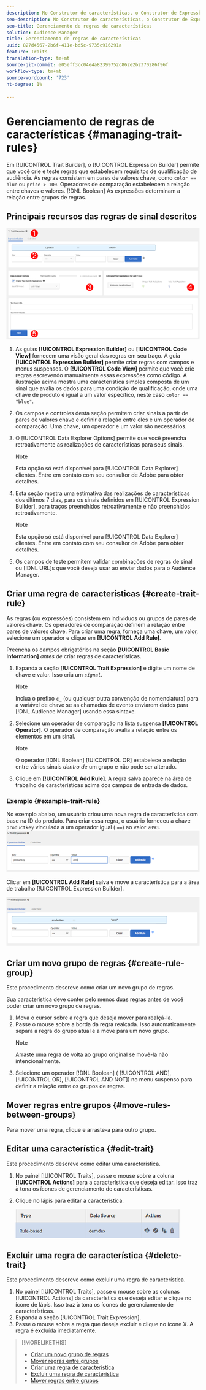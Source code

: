 ```yaml
---
description: No Construtor de características, o Construtor de Expressões permite criar e testar regras que estabelecem requisitos de qualificação de audiências. As regras consistem em pares de valores chave, como "color == blue" ou "price > 100". Operadores de comparação estabelecem a relação entre chaves e valores. Expressões booleanas determinam a relação entre grupos de regras.
seo-description: No Construtor de características, o Construtor de Expressões permite criar e testar regras que estabelecem requisitos de qualificação de audiências. As regras consistem em pares de valores chave, como "color == blue" ou "price > 100". Operadores de comparação estabelecem a relação entre chaves e valores. Expressões booleanas determinam a relação entre grupos de regras.
seo-title: Gerenciamento de regras de características
solution: Audience Manager
title: Gerenciamento de regras de características
uuid: 827d4567-2b6f-411e-bd5c-9735c916291a
feature: Traits
translation-type: tm+mt
source-git-commit: e05eff3cc04e4a82399752c862e2b2370286f96f
workflow-type: tm+mt
source-wordcount: '723'
ht-degree: 1%

---
```



# Gerenciamento de regras de características {#managing-trait-rules}

Em [!UICONTROL Trait Builder], o [!UICONTROL Expression Builder] permite que você crie e teste regras que estabelecem requisitos de qualificação de audiência. As regras consistem em pares de valores chave, como `color == blue` ou `price > 100`. Operadores de comparação estabelecem a relação entre chaves e valores. [!DNL Boolean] As expressões determinam a relação entre grupos de regras.

<!-- c_tb_rules.xml -->

## Principais recursos das regras de sinal descritos

![](assets/manage-trait-rules.png)

1. As guias **[!UICONTROL Expression Builder]** ou **[!UICONTROL Code View]** fornecem uma visão geral das regras em seu traço. A guia **[!UICONTROL Expression Builder]** permite criar regras com campos e menus suspensos. O **[!UICONTROL Code View]** permite que você crie regras escrevendo manualmente essas expressões como código. A ilustração acima mostra uma característica simples composta de um sinal que avalia os dados para uma condição de qualificação, onde uma chave de produto é igual a um valor específico, neste caso `color == "blue"`.

1. Os campos e controles desta seção permitem criar sinais a partir de pares de valores chave e definir a relação entre eles e um operador de comparação. Uma chave, um operador e um valor são necessários.
1. O [!UICONTROL Data Explorer Options] permite que você preencha retroativamente as realizações de características para seus sinais.
   >[!NOTE]
   >
   >Esta opção só está disponível para [!UICONTROL Data Explorer] clientes. Entre em contato com seu consultor de Adobe para obter detalhes.
1. Esta seção mostra uma estimativa das realizações de características dos últimos 7 dias, para os sinais definidos em [!UICONTROL Expression Builder], para traços preenchidos retroativamente e não preenchidos retroativamente.
   >[!NOTE]
   >
   >Esta opção só está disponível para [!UICONTROL Data Explorer] clientes. Entre em contato com seu consultor de Adobe para obter detalhes.
1. Os campos de teste permitem validar combinações de regras de sinal ou [!DNL URL]s que você deseja usar ao enviar dados para o Audience Manager.

## Criar uma regra de características {#create-trait-rule}

As regras (ou expressões) consistem em indivíduos ou grupos de pares de valores chave. Os operadores de comparação definem a relação entre pares de valores chave. Para criar uma regra, forneça uma chave, um valor, selecione um operador e clique em **[!UICONTROL Add Rule]**.

<!-- t_tb_create_rules.xml -->

Preencha os campos obrigatórios na seção **[!UICONTROL Basic Information]** *antes de* criar regras de características.

1. Expanda a seção **[!UICONTROL Trait Expression]** e digite um nome de chave e valor. Isso cria um *`signal`*.
   >[!NOTE]
   >
   >Inclua o prefixo `c_` (ou qualquer outra convenção de nomenclatura) para a variável de chave se as chamadas de evento enviarem dados para [!DNL Audience Manager] usando essa sintaxe.
1. Selecione um operador de comparação [](../../features/traits/trait-comparison-operators.md) na lista suspensa **[!UICONTROL Operator]**. O operador de comparação avalia a relação entre os elementos em um sinal.
   >[!NOTE]
   >
   >O operador [!DNL Boolean] [!UICONTROL OR] estabelece a relação entre vários sinais *dentro de* um grupo e não pode ser alterado.
1. Clique em **[!UICONTROL Add Rule]**. A regra salva aparece na área de trabalho de características acima dos campos de entrada de dados.

### Exemplo {#example-trait-rule}

No exemplo abaixo, um usuário criou uma nova regra de característica com base na ID do produto. Para criar essa regra, o usuário forneceu a chave `productkey` vinculada a um operador igual ( `==`) ao valor `2093`.
![](assets/tb_sample_rule1.png)

Clicar em **[!UICONTROL Add Rule]** salva e move a característica para a área de trabalho [!UICONTROL Expression Builder].

![](assets/tb_sample_rule2.png)

## Criar um novo grupo de regras {#create-rule-group}

Este procedimento descreve como criar um novo grupo de regras.

<!-- t_tb_new_rule_group.xml -->

Sua característica deve conter pelo menos duas regras antes de você poder criar um novo grupo de regras.

1. Mova o cursor sobre a regra que deseja mover para realçá-la.
1. Passe o mouse sobre a borda da regra realçada.
Isso automaticamente separa a regra do grupo atual e a move para um novo grupo.
   >[!NOTE]
   >
   >Arraste uma regra de volta ao grupo original se movê-la não intencionalmente.
1. Selecione um operador [!DNL Boolean] ( [!UICONTROL AND], [!UICONTROL OR], [!UICONTROL AND NOT]) no menu suspenso para definir a relação entre os grupos de regras.

## Mover regras entre grupos {#move-rules-between-groups}

Para mover uma regra, clique e arraste-a para outro grupo.

## Editar uma característica {#edit-trait}

Este procedimento descreve como editar uma característica.

<!-- t_tb_edit.xml -->

1. No painel [!UICONTROL Traits], passe o mouse sobre a coluna **[!UICONTROL Actions]** para a característica que deseja editar. Isso traz à tona os ícones de gerenciamento de características.
1. Clique no lápis para editar a característica.

   ![](assets/tb_edit_trait.png)

## Excluir uma regra de característica {#delete-trait}

Este procedimento descreve como excluir uma regra de característica.

<!-- t_tb_delete_rule.xml -->

1. No painel [!UICONTROL Traits], passe o mouse sobre as colunas [!UICONTROL Actions] da característica que deseja editar e clique no ícone de lápis. Isso traz à tona os ícones de gerenciamento de características.
1. Expanda a seção [!UICONTROL Trait Expression].
1. Passe o mouse sobre a regra que deseja excluir e clique no ícone X. A regra é excluída imediatamente.

>[!MORELIKETHIS]
>
>* [Criar um novo grupo de regras](../../features/traits/manage-trait-rules.md#create-rule-group)
>* [Mover regras entre grupos](../../features/traits/manage-trait-rules.md#move-rules-between-groups)
>* [Criar uma regra de característica](../../features/traits/manage-trait-rules.md#create-trait-rule)
>* [Excluir uma regra de característica](../../features/traits/manage-trait-rules.md#delete-trait)
>* [Mover regras entre grupos](../../features/traits/manage-trait-rules.md#move-rules-between-groups)


